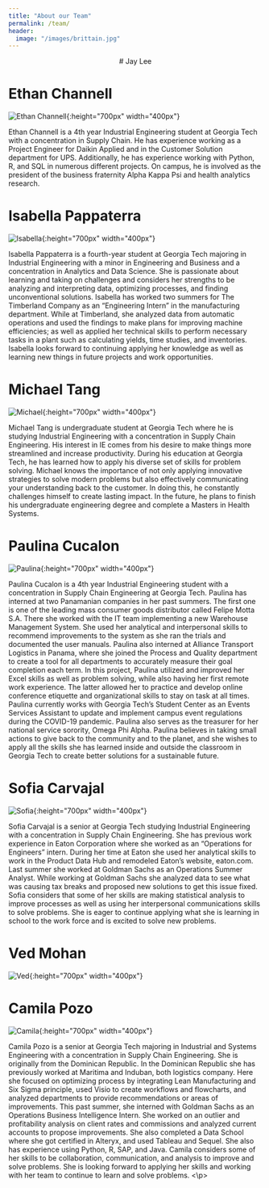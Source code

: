 ```yaml
---
title: "About our Team"
permalink: /team/
header:
  image: "/images/brittain.jpg"
---
```

<p align="center">
  # Jay Lee

  # Ethan Channell

  ![Ethan Channell](https://github.com/ved-mohan/minimal-mistakes/blob/master/images/Ethan.PNG?raw=true){:height="700px" width="400px"}

  Ethan Channell is a 4th year Industrial Engineering student at Georgia Tech with a concentration in Supply Chain. He has experience working as a Project Engineer for Daikin Applied and in the Customer Solution department for UPS. Additionally, he has experience working with Python, R, and SQL in numerous different projects. On campus, he is involved as the president of the business fraternity Alpha Kappa Psi and health analytics research.

  # Isabella Pappaterra

  ![Isabella](https://github.com/ved-mohan/minimal-mistakes/blob/master/images/Isabella.jpg?raw=true){:height="700px" width="400px"}

  Isabella Pappaterra is a fourth-year student at Georgia Tech majoring in Industrial Engineering with a minor in Engineering and Business and a concentration in Analytics and Data Science. She is passionate about learning and taking on challenges and considers her strengths to be analyzing and interpreting data, optimizing processes, and finding unconventional solutions. Isabella has worked two summers for The Timberland Company as an “Engineering Intern” in the manufacturing department. While at Timberland, she analyzed data from automatic operations and used the findings to make plans for improving machine efficiencies; as well as applied her technical skills to perform necessary tasks in a plant such as calculating yields, time studies, and inventories. Isabella looks forward to continuing applying her knowledge as well as learning new things in future projects and work opportunities.  

  # Michael Tang

  ![Michael](https://github.com/ved-mohan/minimal-mistakes/blob/master/images/Michael.jpg?raw=true){:height="700px" width="400px"}

  Michael Tang is undergraduate student at Georgia Tech where he is studying Industrial Engineering with a concentration in Supply Chain Engineering. His interest in IE comes from his desire to make things more streamlined and increase productivity. During his education at Georgia Tech, he has learned how to apply his diverse set of skills for
  problem solving. Michael knows the importance of not only applying innovative strategies to solve modern problems but also effectively communicating your understanding back to the customer. In doing this, he constantly challenges himself to create lasting impact. In the future, he plans to finish his undergraduate engineering degree and complete a Masters in Health Systems.

  # Paulina Cucalon

  ![Paulina](https://github.com/ved-mohan/minimal-mistakes/blob/master/images/Paulina.jpg?raw=true){:height="700px" width="400px"}

  Paulina Cucalon is a 4th year Industrial Engineering student with a concentration in Supply Chain Engineering at Georgia Tech.
  Paulina has interned at two Panamanian companies in her past summers. The first one is one of the leading mass consumer goods distributor called Felipe Motta S.A. There she worked with the IT team implementing a new Warehouse Management System. She used her analytical and interpersonal skills to recommend improvements to the system as she ran the trials and documented the user manuals.
  Paulina also interned at Alliance Transport Logistics in Panama, where she joined the Process and Quality department to create a tool for all departments to accurately measure their goal completion each term. In this project, Paulina utilized and improved her Excel skills as well as problem solving, while also having her first remote work experience. The latter allowed her to practice and develop online conference etiquette and organizational skills to stay on task at all times.
  Paulina currently works with Georgia Tech’s Student Center as an Events Services Assistant to update and implement campus event regulations during the COVID-19 pandemic. Paulina also serves as the treasurer for her national service sorority, Omega Phi Alpha. Paulina believes in taking small actions to give back to the community and to the planet, and she wishes to apply all the skills she has learned inside and outside the classroom in Georgia Tech to create better solutions for a sustainable future.

  # Sofia Carvajal

  ![Sofia](https://github.com/ved-mohan/minimal-mistakes/blob/master/images/Sofia.jpeg?raw=true){:height="700px" width="400px"}

  Sofia Carvajal is a senior at Georgia Tech studying Industrial Engineering with a concentration in Supply Chain Engineering. She has previous work experience in Eaton Corporation where she worked as an “Operations for Engineers” intern. During her time at Eaton she used her analytical skills to work in the Product Data Hub and remodeled Eaton’s website, eaton.com. Last summer she worked at Goldman Sachs as an Operations Summer Analyst. While working at Goldman Sachs she analyzed data to see what was causing tax breaks and proposed new solutions to get this issue fixed. Sofia considers that some of her skills are making statistical analysis to improve processes as well as using her interpersonal communications skills to solve problems. She is eager to continue applying what she is learning in school to the work force and is excited to solve new problems.

  # Ved Mohan

  ![Ved](https://github.com/ved-mohan/minimal-mistakes/blob/master/images/VED.png?raw=true){:height="700px" width="400px"}

  # Camila Pozo

  ![Camila](https://github.com/ved-mohan/minimal-mistakes/blob/master/images/Camila.jpg?raw=true){:height="700px" width="400px"}

  Camila Pozo is a senior at Georgia Tech majoring in Industrial and Systems Engineering with a concentration in Supply Chain Engineering. She is originally from the Dominican Republic. In the Dominican Republic she has previously worked at Maritima and Induban, both logistics company. Here she focused on optimizing process by integrating Lean Manufacturing and Six Sigma principle, used Visio to create workflows and flowcharts, and analyzed departments to provide recommendations or areas of improvements. This past summer, she interned with Goldman Sachs as an Operations Business Intelligence Intern. She worked on an outlier and profitability analysis on client rates and commissions and analyzed current accounts to propose improvements. She also completed a Data School where she got certified in Alteryx, and used Tableau and Sequel. She also has experience using Python, R, SAP, and Java. Camila considers some of her skills to be collaboration, communication, and analysis to improve and solve problems. She is looking forward to applying her skills and working with her team to continue to learn and solve problems.
<\p>
